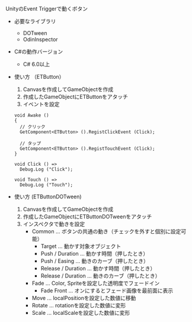 UnityのEvent Triggerで動くボタン

* 必要なライブラリ
  * DOTween
  * OdinInspector

* C#の動作バージョン
  * C# 6.0以上

* 使い方 （ETButton）
  1. Canvasを作成してGameObjectを作成
  2. 作成したGameObjectにETButtonをアタッチ
  3. イベントを設定
  ```
  void Awake ()
  {
    // クリック
    GetComponent<ETButton> ().RegistClickEvent (Click);

    // タップ
    GetComponent<ETButton> ().RegistTouchEvent (Click);
  }

  void Click () =>
    Debug.Log ("Click");

  void Touch () =>
    Debug.Log ("Touch");
  ```

* 使い方  (ETButtonDOTween)
  1. Canvasを作成してGameObjectを作成
  2. 作成したGameObjectにETButtonDOTweenをアタッチ
  3. インスペクタで動きを設定
      - Common ... ボタンの共通の動き（チェックを外すと個別に設定可能）
        - Target ... 動かす対象オブジェクト
        - Push / Duration ... 動かす時間（押したとき）
        - Push / Easing ... 動きのカーブ（押したとき）
        - Release / Duration ... 動かす時間（押したとき）
        - Release / Duration ... 動きのカーブ（押したとき）
      - Fade ... Color, Spriteを設定した透明度でフェードイン
        - Fade Front ... オンにするとフェード画像を最前面に表示
      - Move ... localPositionを設定した数値に移動
      - Rotate ... rotationを設定した数値に変形
      - Scale ... localScaleを設定した数値に変形
  

